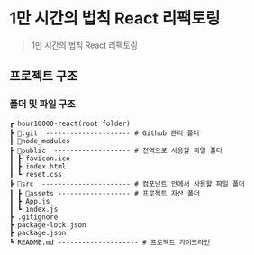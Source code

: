 # 1만 시간의 법칙 React 리팩토링
> 1만 시간의 법칙 React 리팩토링

## 프로젝트 구조
### 폴더 및 파일 구조
```
┏ hour10000-react(root folder)
┣ 📂.git  --------------------- # Github 관리 폴더
┣ 📂node_modules
┣ 📂public  ------------------- # 전역으로 사용할 파일 폴더
┃ ┣ favicon.ico
┃ ┣ index.html
┃ ┗ reset.css
┣ 📂src  ---------------------- # 컴포넌트 안에서 사용할 파일 폴더
┃ ┣ 📂assets ------------------ # 프로젝트 자산 폴더
┃ ┣ App.js
┃ ┗ index.js
┣ .gitignore
┣ package-lock.json
┣ package.json
┗ README.md -------------------- # 프로젝트 가이드라인
```

